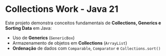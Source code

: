 # Collections Work - Java 21

Este projeto demonstra conceitos fundamentais de **Collections, Generics e Sorting Data** em Java:

- Uso de **Generics** (`GenericBox`)
- Armazenamento de objetos em **Collections** (`ArrayList`)
- **Ordenação** de dados com `Comparable`, `Comparator` e `Collections.sort()`

